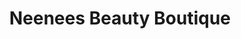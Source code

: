 ---
title: "Neenees Beauty Boutique"
url: /charlottesville/neenees-beauty-boutique/
shop: Kosmetik
---